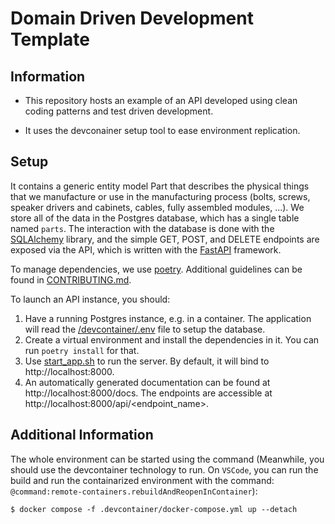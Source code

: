 # Domain Driven Development Template


## Information

- This repository hosts an example of an API developed using clean coding patterns and test driven development.

- It uses the devconainer setup tool to ease environment replication.

## Setup
It contains a generic entity model Part that describes the physical things that we manufacture or use in the manufacturing process (bolts, screws, speaker drivers and cabinets, cables, fully assembled modules, ...).
We store all of the data in the Postgres database, which has a single table named `parts`.
The interaction with the database is done with the [SQLAlchemy](https://www.sqlalchemy.org/) library, and the simple GET, POST, and DELETE endpoints are exposed via the API, which is written with the [FastAPI](https://fastapi.tiangolo.com/) framework.

To manage dependencies, we use [poetry](https://python-poetry.org/).
Additional guidelines can be found in [CONTRIBUTING.md](/CONTRIBUTING.md).

To launch an API instance, you should:
1. Have a running Postgres instance, e.g. in a container. The application will read the [/devcontainer/.env](.env) file to setup the database.
2. Create a virtual environment and install the dependencies in it. You can run `poetry install` for that.
3. Use [start_app.sh](/start_app.sh) to run the server. By default, it will bind to http://localhost:8000.
4. An automatically generated documentation can be found at http://localhost:8000/docs. The endpoints are accessible at http://localhost:8000/api/<endpoint_name>.



## Additional Information
The whole environment can be started using the command (Meanwhile, you should use the devcontainer technology to run. On ```VSCode```, you can run the build and run the containarized environment with the command: ```@command:remote-containers.rebuildAndReopenInContainer```):

```shell
$ docker compose -f .devcontainer/docker-compose.yml up --detach
```
